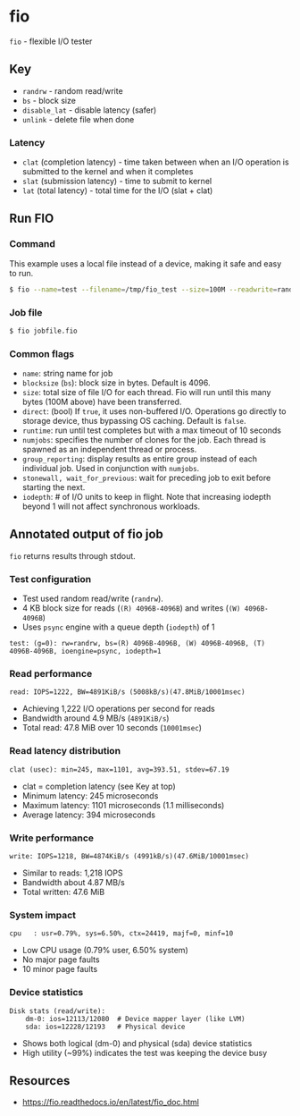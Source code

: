 # fio

`fio` - flexible I/O tester

## Key
- `randrw` - random read/write
- `bs` - block size
- `disable_lat` - disable latency (safer)
- `unlink` - delete file when done

### Latency
- `clat` (completion latency) - time taken between when an I/O operation is submitted to the kernel and when it completes
- `slat` (submission latency) - time to submit to kernel
- `lat` (total latency) - total time for the I/O (slat + clat)

## Run FIO

### Command
This example uses a local file instead of a device, making it safe and easy to run.
```bash
$ fio --name=test --filename=/tmp/fio_test --size=100M --readwrite=randrw --blocksize=4k --direct=1 --runtime=10 --numjobs=1  --group_reporting --disable_lat=1 --unlink=1
```

### Job file
```bash
$ fio jobfile.fio
```

### Common flags
- `name`: string name for job
- `blocksize` (`bs`): block size in bytes. Default is 4096.
- `size`: total size of file I/O for each thread. Fio will run until this many bytes (100M above) have been transferred.
- `direct`: (bool) If `true`, it uses non-buffered I/O. Operations go directly to storage device, thus bypassing OS caching. Default is `false`.
- `runtime`: run until test completes but with a max timeout of 10 seconds
- `numjobs`: specifies the number of clones for the job. Each thread is spawned as an independent thread or process.
- `group_reporting`: display results as entire group instead of each individual job. Used in conjunction with `numjobs`.
- `stonewall, wait_for_previous`: wait for preceding job to exit before starting the next.
- `iodepth`: # of I/O units to keep in flight. Note that increasing iodepth beyond 1 will not affect synchronous workloads.

## Annotated output of fio job
`fio` returns results through stdout.

### Test configuration
- Test used random read/write (`randrw`).
- 4 KB block size for reads (`(R) 4096B-4096B`) and writes (`(W) 4096B-4096B`)
- Uses `psync` engine with a queue depth (`iodepth`) of 1
```
test: (g=0): rw=randrw, bs=(R) 4096B-4096B, (W) 4096B-4096B, (T) 4096B-4096B, ioengine=psync, iodepth=1
```

### Read performance
```
read: IOPS=1222, BW=4891KiB/s (5008kB/s)(47.8MiB/10001msec)
```
- Achieving 1,222 I/O operations per second for reads
- Bandwidth around 4.9 MB/s (`4891KiB/s`)
- Total read: 47.8 MiB over 10 seconds (`10001msec`)

### Read latency distribution
```
clat (usec): min=245, max=1101, avg=393.51, stdev=67.19
```
- clat = completion latency (see Key at top)
- Minimum latency: 245 microseconds
- Maximum latency: 1101 microseconds (1.1 milliseconds)
- Average latency: 394 microseconds

### Write performance
```
write: IOPS=1218, BW=4874KiB/s (4991kB/s)(47.6MiB/10001msec)
```
- Similar to reads: 1,218 IOPS
- Bandwidth about 4.87 MB/s
- Total written: 47.6 MiB

### System impact
```
cpu   : usr=0.79%, sys=6.50%, ctx=24419, majf=0, minf=10
```
- Low CPU usage (0.79% user, 6.50% system)
- No major page faults
- 10 minor page faults

### Device statistics
```
Disk stats (read/write):
    dm-0: ios=12113/12080  # Device mapper layer (like LVM)
    sda: ios=12228/12193   # Physical device
```
- Shows both logical (dm-0) and physical (sda) device statistics
- High utility (~99%) indicates the test was keeping the device busy

## Resources
- https://fio.readthedocs.io/en/latest/fio_doc.html
